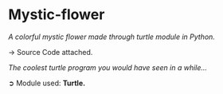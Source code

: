 # Mystic-flower

*A colorful mystic flower made through turtle module in Python.*

→ Source Code attached.

*The coolest turtle program you would have seen in a while...*

➲ Module used: **Turtle.**
